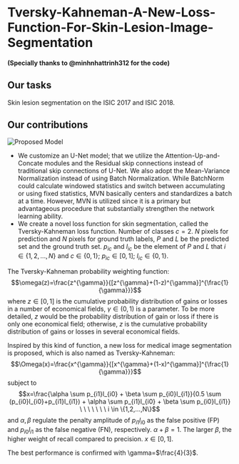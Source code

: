 # Tversky-Kahneman-A-New-Loss-Function-For-Skin-Lesion-Image-Segmentation
#### (Specially thanks to @minhnhattrinh312 for the code)
## Our tasks
Skin lesion segmentation on the ISIC 2017 and ISIC 2018.
## Our contributions
![Proposed Model](https://github.com/tswizzle141/Tversky-Kahneman-A-New-Loss-Function-For-Skin-Lesion-Image-Segmentation/blob/main/1.jpg)
* We customize an U-Net model; that we utilize the Attention-Up-and-Concate modules and the Residual skip connections instead of traditional skip connections of U-Net. We also adopt the Mean-Variance Normalization instead of using Batch Normalization. While BatchNorm could calculate windowed statistics and switch between accumulating or using fixed statistics, MVN basically centers and standardizes a batch at a time. However, MVN is utilized since it is a primary but advantageous procedure that substantially strengthen the network learning ability.
* We create a novel loss function for skin segmentation, called the Tversky-Kahneman loss function. 
Number of classes $c=2$. $N$ pixels for prediction and $N$ pixels for ground truth labels, $P$ and $L$ be the predicted set and the ground truth set. $p_{ic}$ and $l_{ic}$ be the element of $P$ and $L$ that $i \in \{1,2,...,N\}$ and $c \in \{0,1\}; \ p_{ic} \in [0,1]; \ l_{ic} \in \{0,1\}$.

The Tversky-Kahneman probability weighting function:
$$\omega(z)=\frac{z^{\gamma}}{[z^{\gamma}+(1-z)^{\gamma}]^{\frac{1}{\gamma}}}$$
where $z \in [0,1]$ is the cumulative probability distribution of gains or losses in a number of economical fields, $\gamma \in (0,1)$ is a parameter. To be more detailed, $z$ would be the probability distribution of gain or loss if there is only one economical field; otherwise, $z$ is the cumulative probability distribution of gains or losses in several economical fields. 

Inspired by this kind of function, a new loss for medical image segmentation is proposed, which is also named as Tversky-Kahneman:
$$\Omega(x)=\frac{x^{\gamma}}{[x^{\gamma}+(1-x)^{\gamma}]^{\frac{1}{\gamma}}}$$
subject to 
$$x=\frac{\alpha \sum p_{i1}l_{i0} + \beta \sum p_{i0}l_{i1}}{0.5 \sum (p_{i0}l_{i0}+p_{i1}l_{i1}) + \alpha \sum p_{i1}l_{i0} + \beta \sum p_{i0}l_{i1}} \ \ \ \ \ \ \ i \in \{1,2,...,N\}$$
and $\alpha, \beta$ regulate the penalty amplitude of $p_{i1}l_{i0}$ as the false positive (FP) and $p_{i0}l_{i1}$ as the false negative (FN), respectively. $\alpha+\beta=1$. The larger $\beta$, the higher weight of recall compared to precision. $x \in [0,1]$.

The best performance is confirmed with \gamma=$\frac{4}{3}$.
